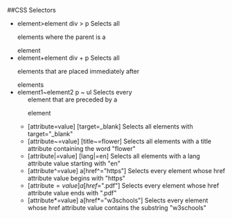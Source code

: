 ##CSS Selectors

* element>element	    div > p	Selects all <p> elements where the parent is a <div> element	
* element+element	    div + p	Selects all <p> elements that are placed immediately after <div> elements	
* element1~element2	  p ~ ul	Selects every <ul> element that are preceded by a <p> element	
* [attribute=value]	  [target=_blank]	Selects all elements with target="_blank"	
* [attribute~=value]	[title~=flower]	Selects all elements with a title attribute containing the word "flower"	
* [attribute|=value]	[lang|=en]	Selects all elements with a lang attribute value starting with "en"	
* [attribute^=value]	a[href^="https"]	Selects every <a> element whose href attribute value begins with "https"	
* [attribute$=value]	a[href$=".pdf"]	Selects every <a> element whose href attribute value ends with ".pdf"	
* [attribute*=value]	a[href*="w3schools"]	Selects every <a> element whose href attribute value contains the substring "w3schools"	
